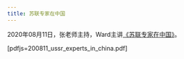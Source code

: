```yaml
---
title: 苏联专家在中国
---
```


2020年08月11日，张老师主持，Ward主讲[《苏联专家在中国》](https://book.douban.com/subject/3720446/)。

[pdfjs=200811_ussr_experts_in_china.pdf]
